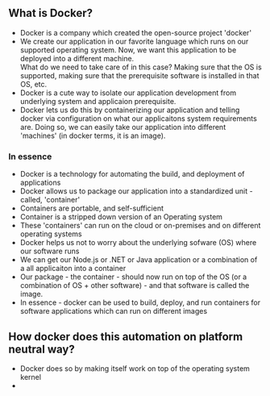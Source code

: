 ## What is Docker?

- Docker is a company which created the open-source project 'docker'
- We create our application in our favorite language which runs on our supported operating system. Now, we want this application to be deployed into a different machine.  
What do we need to take care of in this case? Making sure that the OS is supported, making sure that the prerequisite software is installed in that OS, etc.
- Docker is a cute way to isolate our application development from underlying system and applicaion prerequisite.
- Docker lets us do this by containerizing our application and telling docker via configuration on what our applicaitons system requirements are. Doing so, we can easily take our application into different 'machines' (in docker terms, it is an image).

### In essence
- Docker is a technology for automating the build, and deployment of applications
- Docker allows us to package our application into a standardized unit - called, 'container'
- Containers are portable, and self-sufficient 
- Container is a stripped down version of an Operating system 
- These 'containers' can run on the cloud or on-premises and on different operating systems
- Docker helps us not to worry about the underlying sofware (OS) where our software runs
- We can get our Node.js or .NET or Java application or a combination of a all applicaiton into a container
- Our package - the container - should now run on top of the OS (or a combination of OS + other software) - and that software is called the image. 
- In essence - docker can be used to build, deploy, and run containers for software applications which can run on different images

## How docker does this automation on platform neutral way? 
- Docker does so by making itself work on top of the operating system kernel
-  